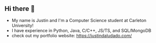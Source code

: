## Hi there 👋
- My name is Justin and I'm a Computer Science student at Carleton University!
- I have experience in Python, Java, C/C++, JS/TS, and SQL/MongoDB
- check out my portfolio website: https://justindaludado.com/
<!--
**justindal/justindal** is a ✨ _special_ ✨ repository because its `README.md` (this file) appears on your GitHub profile.

Here are some ideas to get you started:

- 🔭 I’m currently working on ...
- 🌱 I’m currently learning ...
- 👯 I’m looking to collaborate on ...
- 🤔 I’m looking for help with ...
- 💬 Ask me about ...
- 📫 How to reach me: ...
- 😄 Pronouns: ...
- ⚡ Fun fact: ...
-->
